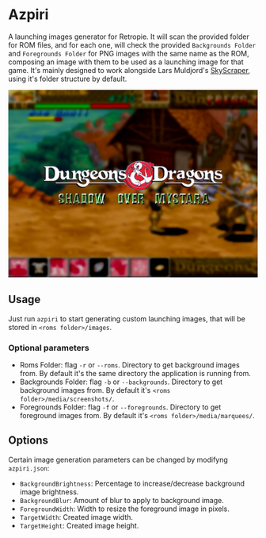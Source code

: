 # Azpiri

A launching images generator for Retropie. It will scan the provided folder for ROM files, and
for each one, will check the provided `Backgrounds Folder` and `Foregrounds Folder` for PNG images
with the same name as the ROM, composing an image with them to be used as a launching image for that game.
It's mainly designed to work alongside Lars Muldjord's [SkyScraper](https://github.com/muldjord/skyscraper), using it's folder structure by default.

![Example image](example.png)

## Usage

Just run `azpiri` to start generating custom launching images, that will be stored in `<roms folder>/images`.

### Optional parameters

* Roms Folder: flag `-r` or `--roms`. Directory to get background images from. By default it's the same directory the application is running from.
* Backgrounds Folder: flag `-b` or `--backgrounds`. Directory to get background images from. By default it's `<roms folder>/media/screenshots/`.
* Foregrounds Folder: flag `-f` or `--foregrounds`. Directory to get foreground images from. By default it's `<roms folder>/media/marquees/`.

## Options

Certain image generation parameters can be changed by modifyng `azpiri.json`:

* `BackgroundBrightness`: Percentage to increase/decrease background image brightness.
* `BackgroundBlur`: Amount of blur to apply to background image.
* `ForegroundWidth`: Width to resize the foreground image in pixels.
* `TargetWidth`: Created image width.
* `TargetHeight`: Created image height.